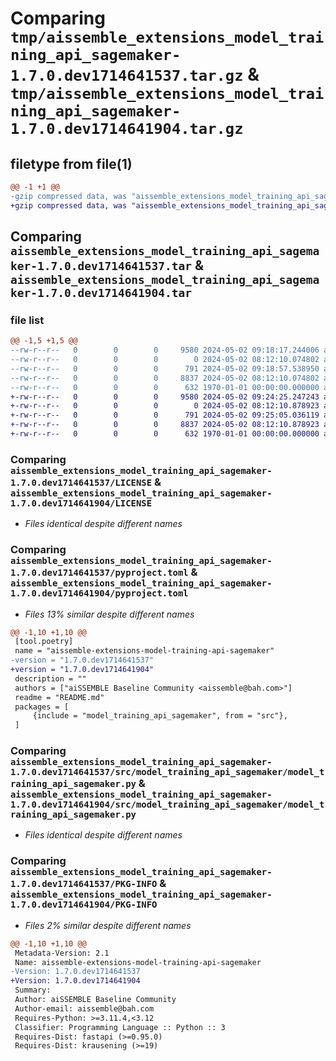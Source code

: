 # Comparing `tmp/aissemble_extensions_model_training_api_sagemaker-1.7.0.dev1714641537.tar.gz` & `tmp/aissemble_extensions_model_training_api_sagemaker-1.7.0.dev1714641904.tar.gz`

## filetype from file(1)

```diff
@@ -1 +1 @@
-gzip compressed data, was "aissemble_extensions_model_training_api_sagemaker-1.7.0.dev1714641537.tar", max compression
+gzip compressed data, was "aissemble_extensions_model_training_api_sagemaker-1.7.0.dev1714641904.tar", max compression
```

## Comparing `aissemble_extensions_model_training_api_sagemaker-1.7.0.dev1714641537.tar` & `aissemble_extensions_model_training_api_sagemaker-1.7.0.dev1714641904.tar`

### file list

```diff
@@ -1,5 +1,5 @@
--rw-r--r--   0        0        0     9580 2024-05-02 09:18:17.244006 aissemble_extensions_model_training_api_sagemaker-1.7.0.dev1714641537/LICENSE
--rw-r--r--   0        0        0        0 2024-05-02 08:12:10.074802 aissemble_extensions_model_training_api_sagemaker-1.7.0.dev1714641537/README.md
--rw-r--r--   0        0        0      791 2024-05-02 09:18:57.538950 aissemble_extensions_model_training_api_sagemaker-1.7.0.dev1714641537/pyproject.toml
--rw-r--r--   0        0        0     8837 2024-05-02 08:12:10.074802 aissemble_extensions_model_training_api_sagemaker-1.7.0.dev1714641537/src/model_training_api_sagemaker/model_training_api_sagemaker.py
--rw-r--r--   0        0        0      632 1970-01-01 00:00:00.000000 aissemble_extensions_model_training_api_sagemaker-1.7.0.dev1714641537/PKG-INFO
+-rw-r--r--   0        0        0     9580 2024-05-02 09:24:25.247243 aissemble_extensions_model_training_api_sagemaker-1.7.0.dev1714641904/LICENSE
+-rw-r--r--   0        0        0        0 2024-05-02 08:12:10.878923 aissemble_extensions_model_training_api_sagemaker-1.7.0.dev1714641904/README.md
+-rw-r--r--   0        0        0      791 2024-05-02 09:25:05.036119 aissemble_extensions_model_training_api_sagemaker-1.7.0.dev1714641904/pyproject.toml
+-rw-r--r--   0        0        0     8837 2024-05-02 08:12:10.878923 aissemble_extensions_model_training_api_sagemaker-1.7.0.dev1714641904/src/model_training_api_sagemaker/model_training_api_sagemaker.py
+-rw-r--r--   0        0        0      632 1970-01-01 00:00:00.000000 aissemble_extensions_model_training_api_sagemaker-1.7.0.dev1714641904/PKG-INFO
```

### Comparing `aissemble_extensions_model_training_api_sagemaker-1.7.0.dev1714641537/LICENSE` & `aissemble_extensions_model_training_api_sagemaker-1.7.0.dev1714641904/LICENSE`

 * *Files identical despite different names*

### Comparing `aissemble_extensions_model_training_api_sagemaker-1.7.0.dev1714641537/pyproject.toml` & `aissemble_extensions_model_training_api_sagemaker-1.7.0.dev1714641904/pyproject.toml`

 * *Files 13% similar despite different names*

```diff
@@ -1,10 +1,10 @@
 [tool.poetry]
 name = "aissemble-extensions-model-training-api-sagemaker"
-version = "1.7.0.dev1714641537"
+version = "1.7.0.dev1714641904"
 description = ""
 authors = ["aiSSEMBLE Baseline Community <aissemble@bah.com>"]
 readme = "README.md"
 packages = [
     {include = "model_training_api_sagemaker", from = "src"},
 ]
```

### Comparing `aissemble_extensions_model_training_api_sagemaker-1.7.0.dev1714641537/src/model_training_api_sagemaker/model_training_api_sagemaker.py` & `aissemble_extensions_model_training_api_sagemaker-1.7.0.dev1714641904/src/model_training_api_sagemaker/model_training_api_sagemaker.py`

 * *Files identical despite different names*

### Comparing `aissemble_extensions_model_training_api_sagemaker-1.7.0.dev1714641537/PKG-INFO` & `aissemble_extensions_model_training_api_sagemaker-1.7.0.dev1714641904/PKG-INFO`

 * *Files 2% similar despite different names*

```diff
@@ -1,10 +1,10 @@
 Metadata-Version: 2.1
 Name: aissemble-extensions-model-training-api-sagemaker
-Version: 1.7.0.dev1714641537
+Version: 1.7.0.dev1714641904
 Summary: 
 Author: aiSSEMBLE Baseline Community
 Author-email: aissemble@bah.com
 Requires-Python: >=3.11.4,<3.12
 Classifier: Programming Language :: Python :: 3
 Requires-Dist: fastapi (>=0.95.0)
 Requires-Dist: krausening (>=19)
```

